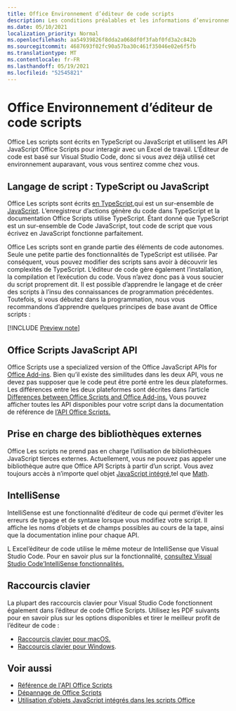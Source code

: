 ```yaml
---
title: Office Environnement d’éditeur de code scripts
description: Les conditions préalables et les informations d’environnement pour Office scripts dans Excel sur le Web.
ms.date: 05/10/2021
localization_priority: Normal
ms.openlocfilehash: aa54939826f8dda2a068df0f3fabf0fd3a2c842b
ms.sourcegitcommit: 4687693f02fc90a57ba30c461f35046e02e6f5fb
ms.translationtype: MT
ms.contentlocale: fr-FR
ms.lasthandoff: 05/19/2021
ms.locfileid: "52545821"
---
```

# <a name="office-scripts-code-editor-environment"></a>Office Environnement d’éditeur de code scripts

Office Les scripts sont écrits en TypeScript ou JavaScript et utilisent les API JavaScript Office Scripts pour interagir avec un Excel de travail. L’Éditeur de code est basé sur Visual Studio Code, donc si vous avez déjà utilisé cet environnement auparavant, vous vous sentirez comme chez vous.

## <a name="scripting-language-typescript-or-javascript"></a>Langage de script : TypeScript ou JavaScript

Office Les scripts sont écrits [en TypeScript,](https://www.typescriptlang.org/docs/home.html)qui est un sur-ensemble de [JavaScript](https://developer.mozilla.org/docs/Web/JavaScript). L’enregistreur d’actions génère du code dans TypeScript et la documentation Office Scripts utilise TypeScript. Étant donné que TypeScript est un sur-ensemble de Code JavaScript, tout code de script que vous écrivez en JavaScript fonctionne parfaitement.

Office Les scripts sont en grande partie des éléments de code autonomes. Seule une petite partie des fonctionnalités de TypeScript est utilisée. Par conséquent, vous pouvez modifier des scripts sans avoir à découvrir les complexités de TypeScript. L’éditeur de code gère également l’installation, la compilation et l’exécution du code. Vous n’avez donc pas à vous soucier du script proprement dit. Il est possible d’apprendre le langage et de créer des scripts à l’insu des connaissances de programmation précédentes. Toutefois, si vous débutez dans la programmation, nous vous recommandons d’apprendre quelques principes de base avant de Office scripts :

[!INCLUDE [Preview note](../includes/coding-basics-references.md)]

## <a name="office-scripts-javascript-api"></a>Office Scripts JavaScript API

Office Scripts use a specialized version of the Office JavaScript APIs for [Office Add-ins](/office/dev/add-ins/overview/index). Bien qu’il existe des similitudes dans les deux API, vous ne devez pas supposer que le code peut être porté entre les deux plateformes. Les différences entre les deux plateformes sont décrites dans l’article [Differences between Office Scripts and Office Add-ins.](../resources/add-ins-differences.md#apis) Vous pouvez afficher toutes les API disponibles pour votre script dans la documentation de référence de [l’API Office Scripts.](/javascript/api/office-scripts/overview)

## <a name="external-library-support"></a>Prise en charge des bibliothèques externes

Office Les scripts ne prend pas en charge l’utilisation de bibliothèques JavaScript tierces externes. Actuellement, vous ne pouvez pas appeler une bibliothèque autre que Office API Scripts à partir d’un script. Vous avez toujours accès à n’importe quel objet [JavaScript intégré,](../develop/javascript-objects.md)tel que [Math](https://developer.mozilla.org/docs/Web/JavaScript/Reference/Global_Objects/Math).

## <a name="intellisense"></a>IntelliSense

IntelliSense est une fonctionnalité d’éditeur de code qui permet d’éviter les erreurs de typage et de syntaxe lorsque vous modifiez votre script. Il affiche les noms d’objets et de champs possibles au cours de la tape, ainsi que la documentation inline pour chaque API.

L Excel’éditeur de code utilise le même moteur de IntelliSense que Visual Studio Code. Pour en savoir plus sur la fonctionnalité, [consultez Visual Studio Code’IntelliSense fonctionnalités.](https://code.visualstudio.com/docs/editor/intellisense#_intellisense-features)

## <a name="keyboard-shortcuts"></a>Raccourcis clavier

La plupart des raccourcis clavier pour Visual Studio Code fonctionnent également dans l’éditeur de code Office Scripts. Utilisez les PDF suivants pour en savoir plus sur les options disponibles et tirer le meilleur profit de l’éditeur de code :

- [Raccourcis clavier pour macOS.](https://code.visualstudio.com/shortcuts/keyboard-shortcuts-macos.pdf)
- [Raccourcis clavier pour Windows](https://code.visualstudio.com/shortcuts/keyboard-shortcuts-windows.pdf).

## <a name="see-also"></a>Voir aussi

- [Référence de l'API Office Scripts](/javascript/api/office-scripts/overview)
- [Dépannage de Office Scripts](../testing/troubleshooting.md)
- [Utilisation d’objets JavaScript intégrés dans les scripts Office](../develop/javascript-objects.md)
